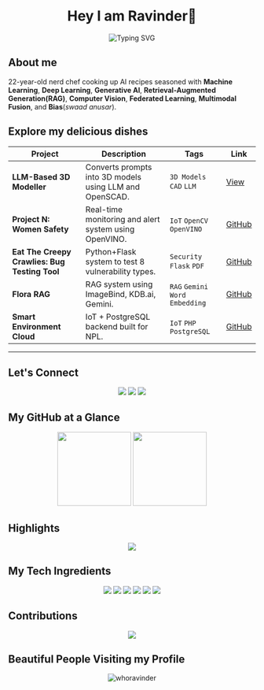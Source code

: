 <h1 align="center">Hey I am Ravinder👋</h1>
<p align="center">
<img src="https://readme-typing-svg.demolab.com?font=JetBrains+Mono&weight=700&size=22&pause=500&color=FF6600&center=true&vCenter=true&width=500&lines=AI/ML+Researcher;Developer;Author;Innovator" alt="Typing SVG" />
</p>



## About me

22-year-old nerd chef cooking up AI recipes seasoned with **Machine Learning**, **Deep Learning**, **Generative AI**, **Retrieval-Augmented Generation(RAG)**, **Computer Vision**, **Federated Learning**, **Multimodal Fusion**, and **Bias**(*swaad anusar*).



## Explore my delicious dishes

| Project | Description | Tags | Link |
|--------|-------------|------|------|
| **LLM-Based 3D Modeller** | Converts prompts into 3D models using LLM and OpenSCAD. | `3D Models` `CAD` `LLM` | [View](https://lostdevs.io/community/ravinder/#work) |
| **Project N: Women Safety** | Real-time monitoring and alert system using OpenVINO. | `IoT` `OpenCV` `OpenVINO` | [GitHub](https://github.com/whoravinder/women-safety-pn-optimised) |
| **Eat The Creepy Crawlies: Bug Testing Tool** | Python+Flask system to test 8 vulnerability types. | `Security` `Flask` `PDF` | [GitHub](#) |
| **Flora RAG** | RAG system using ImageBind, KDB.ai, Gemini. | `RAG` `Gemini` `Word Embedding` | [GitHub](#) |
| **Smart Environment Cloud** | IoT + PostgreSQL backend built for NPL. | `IoT` `PHP` `PostgreSQL` | [GitHub](#) |




---

## Let's Connect

<p align="center">
  <a href="https://lostdevs.io"><img src="https://img.shields.io/badge/LostDevs-Explore-darkgreen?style=for-the-badge" /></a>
  <a href="https://linkedin.com/in/ravinderwbt"><img src="https://img.shields.io/badge/LinkedIn-Connect-blue?style=for-the-badge&logo=linkedin" /></a>
  <a href="mailto:ravindercjsingh@gmail.com"><img src="https://img.shields.io/badge/Gmail-Contact-red?style=for-the-badge&logo=gmail" /></a>
</p>



## My GitHub at a Glance

<p align="center">
  <img src="https://streak-stats.demolab.com?user=whoravinder&theme=transparent&hide_border=true&v=1" height="150" />


  <img src="https://github-readme-stats.vercel.app/api?username=whoravinder&show_icons=true&rank_icon=github&count_private=true&include_all_commits=true&theme=transparent&hide_border=true" height="150" />
</p>


## Highlights

<p align="center">
  <img src="https://github-profile-trophy.vercel.app/?username=whoravinder&theme=flat&no-frame=true&row=1&column=6" />
</p>



## My Tech Ingredients

<p align="center">
  <img src="https://img.shields.io/badge/Machine%20Learning-–-informational?style=flat&logo=scikitlearn&logoColor=white&color=FF9F00" />
  <img src="https://img.shields.io/badge/Deep%20Learning-–-informational?style=flat&logo=pytorch&logoColor=white&color=EE4C2C" />
  <img src="https://img.shields.io/badge/Generative%20AI-–-informational?style=flat&logo=openai&logoColor=white&color=412991" />
  <img src="https://img.shields.io/badge/RAG-–-informational?style=flat&logo=google&logoColor=white&color=34A853" />
  <img src="https://img.shields.io/badge/Computer%20Vision-–-informational?style=flat&logo=opencv&logoColor=white&color=5C3EE8" />
  <img src="https://img.shields.io/badge/Federated%20Learning-–-informational?style=flat&logo=ubuntu&logoColor=white&color=E95420" />
</p>


## Contributions

<p align="center">
  <img src="https://github-readme-activity-graph.vercel.app/graph?username=whoravinder&theme=github-compact&area=true&hide_border=true" />
</p>

## Beautiful People Visiting my Profile

<p align="center">
  <img src="https://komarev.com/ghpvc/?username=whoravinder&label=Profile%20views&color=0e75b6&style=flat" alt="whoravinder" />
</p>



